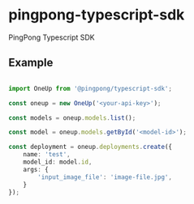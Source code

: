 # pingpong-typescript-sdk

PingPong Typescript SDK

## Example

```typescript 

import OneUp from '@pingpong/typescript-sdk';

const oneup = new OneUp('<your-api-key>');

const models = oneup.models.list();

const model = oneup.models.getById('<model-id>');

const deployment = oneup.deployments.create({
    name: 'test',
    model_id: model.id,
    args: {
        'input_image_file': 'image-file.jpg',
    }
});

```
